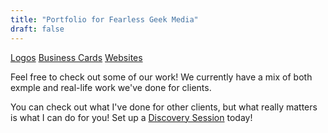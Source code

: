 ```yaml
---
title: "Portfolio for Fearless Geek Media"
draft: false
---
```


[Logos](logos)
[Business Cards](business-cards)
[Websites](websites)

Feel free to check out some of our work! We currently have a mix of both exmple and real-life work we've done for clients.

You can check out what I've done for other clients, but what really matters is what I can do for you! Set up a <a href="../contact-us">Discovery Session</a> today!